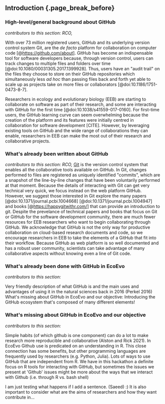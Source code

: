 ## Introduction {.page_break_before}

### High-level/general background about GitHub
*contributors to this section: RCO,*  

With over 73 million registered users, GitHub and its underlying version control system Git, are the _de facto_ platform for collaboration on computer code [@https://github.com/about]. 
GitHub has become an indispensable tool for software developers because, through version control, users can track changes to multiple files and folders over time [@doi:10.1080/00031305.2017.1399928]. 
Thus, users have an "audit trail" on the files they choose to store on their GitHub repositories which simultaneously less _ad hoc_ than passing files back and forth yet able to scale up as projects take on more files or collaborators [@doi:10.1186/1751-0473-8-7].

Researchers in ecology and evolutionary biology (EEB) are starting to collaborate on software as part of their research, and some are interacting with GitHub for the first time [@doi:10.1038/s41559-017-0160]. 
For first-time users, the GitHub learning curve can seem overwhelming because the creation of the platform and its features were initially centred in collaboration for software development [CITE].
However, by leveraging existing tools on GitHub and the wide range of collaborations they can enable, researchers in EEB can make the most out of their research and collaborative projects.

### What's already been written about GitHub
*contributors to this section: RCO,* 
[Git](https://git-scm.com/) is the version control system that enables all the collaborative tools available on GitHub.
In Git, changes performed to files are registered as uniquely identified "commits", which are a snapshot of the line-by-line changes that have been voluntarily performed at that moment.
Because the details of interacting with Git can get very technical very quick, we focus instead on the web platform GitHub.
However, we suggest those interested in Git explore the many papers [@doi:10.1371/journal.pcbi.1004668] [@doi:10.1371/journal.pcbi.1004947] and books [@https://happygitwithr.com/] that can provide an introduction to git.
Despite the prevelance of technical papers and books that focus on Git or GitHub for the software development community, there are much fewer resources for EEB researchers who want to begin collaborating through GitHub.
We acknowledge that GitHub is not the only way for productive collaboration on cloud-based research documents and code, so we encourage researchers in EEB to take the elements of a GitHub that fit into their workflow.
Because GitHub as web platform is so well documented and has a robust user community, scientists can take advantage of many collaborative aspects without knowing even a line of Git code.

### What's already been done with GitHub in EcoEvo
*contributors to this section:*  

Very friendly description of what GitHub is and the main uses and advantages of using it in the natural sciences back in 2016 (Perkel 2016)
What's missing about GitHub in EcoEvo and our objective: Introducing the GitHub ecosystem that's composed of many different elements!

### What's missing about GitHub in EcoEvo and our objective
*contributors to this section:*  

Simple habits (of which github is one component) can do a lot to make research more reproducible and collaborative (Alston and Rick 2021).
In EcoEvo Github use is predicated on an understanding in R. 
This close connection has some benefits, but other programming languages are frequently used by researchers (e.g. Python, Julia). 
Lots of ways to use GitHub that are independent from R. 
We have in this hackathon a definite focus on R tools for interacting with GitHub, but sometimes the issues we present at 'Github' issues might be more about the ways that we interact with Github (i.e. through R vs. bash shell)

I am just testing what happens if I add a sentence. (Saeed) :) 
It is also important to consider what are the aims of researchers and how they want contribute in...
